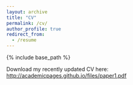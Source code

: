 ```yaml
---
layout: archive
title: "CV"
permalink: /cv/
author_profile: true
redirect_from:
  - /resume
---
```


{% include base_path %}

Download my recently updated CV here:
http://academicpages.github.io/files/paper1.pdf

